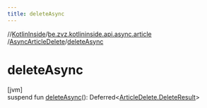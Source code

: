 ```yaml
---
title: deleteAsync
---
```

//[KotlinInside](../../../index.html)/[be.zvz.kotlininside.api.async.article](../index.html)
/[AsyncArticleDelete](index.html)/[deleteAsync](delete-async.html)

# deleteAsync

[jvm]\
suspend fun [deleteAsync](delete-async.html)():
Deferred<[ArticleDelete.DeleteResult](../../be.zvz.kotlininside.api.article/-article-delete/-delete-result/index.html)>




